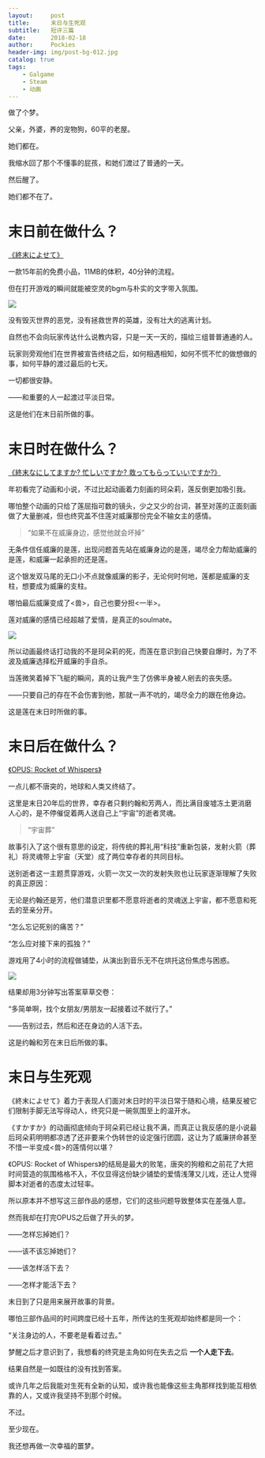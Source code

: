 ```yaml
---
layout:     post
title:      末日与生死观
subtitle:   短评三篇
date:       2018-02-18
author:     Pockies
header-img: img/post-bg-012.jpg
catalog: true
tags:
    - Galgame
    - Steam
    - 动画
---
```


做了个梦。

父亲，外婆，养的宠物狗，60平的老屋。

她们都在。

我缩水回了那个不懂事的屁孩，和她们渡过了普通的一天。

然后醒了。

她们都不在了。 

# 末日前在做什么？

[《終末によせて》](http://www.vector.co.jp/soft/win95/amuse/se488145.html)

一款15年前的免费小品，11MB的体积，40分钟的流程。

但在打开游戏的瞬间就能被空灵的bgm与朴实的文字带入氛围。

![](https://cdn.jsdelivr.net/gh/Pockies/pic/741f9461gy1fok6d9v3blj20is0fm17h.jpg)

没有毁灭世界的恶党，没有拯救世界的英雄，没有壮大的逃离计划。

自然也不会向玩家传达什么说教内容，只是一天一天的，描绘三组普普通通的人。

玩家则旁观他们在世界被宣告终结之后，如何相遇相知，如何不慌不忙的做想做的事，如何平静的渡过最后的七天。

一切都很安静。

——和重要的人一起渡过平淡日常。

这是他们在末日前所做的事。

# 末日时在做什么？

[《終末なにしてますか? 忙しいですか? 救ってもらっていいですか?》](http://sukasuka-anime.com/) 

年初看完了动画和小说，不过比起动画着力刻画的珂朵莉，莲反倒更加吸引我。

哪怕整个动画的只给了莲屈指可数的镜头，少之又少的台词，甚至对莲的正面刻画做了大量删减，但也终究盖不住莲对威廉那份完全不输女主的感情。

> “如果不在威廉身边，感觉他就会坏掉”
>

无条件信任威廉的是莲，出现问题首先站在威廉身边的是莲，竭尽全力帮助威廉的是莲，和威廉一起承担的还是莲。

这个银发双马尾的无口小不点就像威廉的影子，无论何时何地，莲都是威廉的支柱，想要成为威廉的支柱。

哪怕最后威廉变成了<兽>，自己也要分担<一半>。

莲对威廉的感情已经超越了爱情，是真正的soulmate。

![](https://cdn.jsdelivr.net/gh/Pockies/pic/741f9461gy1fok6dqzvm9j20zk0k01kx.jpg)

所以动画最终话打动我的不是珂朵莉的死，而莲在意识到自己快要自爆时，为了不波及威廉选择松开威廉的手自杀。

当莲微笑着掉下飞艇的瞬间，真的让我产生了仿佛半身被人剜去的丧失感。

——只要自己的存在不会伤害到他，那就一声不吭的，竭尽全力的跟在他身边。

这是莲在末日时所做的事。

# 末日后在做什么？

[《OPUS: Rocket of Whispers》](http://store.steampowered.com/app/742250/?snr=1_5_9__205)

一点儿都不唐突的，地球和人类又终结了。

这里是末日20年后的世界，幸存者只剩约翰和芳两人，而比满目废墟冻土更消磨人心的，是不停催促着两人送自己上“宇宙”的逝者灵魂。

> “宇宙葬”
>

故事引入了这个很有意思的设定，将传统的葬礼用“科技”重新包装，发射火箭（葬礼）将灵魂带上宇宙（天堂）成了两位幸存者的共同目标。

送别逝者这一主题贯穿游戏，火箭一次又一次的发射失败也让玩家逐渐理解了失败的真正原因：

无论是约翰还是芳，他们潜意识里都不愿意将逝者的灵魂送上宇宙，都不愿意和死去的至亲分开。

“怎么忘记死别的痛苦？”

“怎么应对接下来的孤独？”

游戏用了4小时的流程做铺垫，从演出到音乐无不在烘托这份焦虑与困惑。

![](https://cdn.jsdelivr.net/gh/Pockies/pic/741f9461gy1fok6dz2aauj21hc0u0adk.jpg)

结果却用3分钟写出答案草草交卷：

“多简单啊，找个女朋友/男朋友一起接着过不就行了。”

——告别过去，然后和还在身边的人活下去。

这是约翰和芳在末日后所做的事。

# 末日与生死观

《終末によせて》着力于表现人们面对末日时的平淡日常于随和心境，结果反被它们限制手脚无法写得动人，终究只是一碗氛围至上的温开水。

《すかすか》的动画彻底倾向于珂朵莉已经让我不满，而真正让我反感的是小说最后珂朵莉明明都凉透了还非要来个伪转世的设定强行团圆，这让为了威廉拼命甚至不惜一半变成<兽>的莲情何以堪？

《OPUS: Rocket of Whispers》的结局是最大的败笔，唐突的狗粮和之前花了大把时间营造的氛围格格不入，不仅显得这份缺少铺垫的爱情浅薄又儿戏，还让人觉得脚本对逝者的态度太过轻率。

所以原本并不想写这三部作品的感想，它们的这些问题导致整体实在差强人意。

然而我却在打完OPUS之后做了开头的梦。

——怎样忘掉她们？

——该不该忘掉她们？

——该怎样活下去？

——怎样才能活下去？

末日到了只是用来展开故事的背景。

哪怕三部作品间的时间跨度已经十五年，所传达的生死观却始终都是同一个：

“关注身边的人，不要老是看着过去。”

梦醒之后才意识到了，我想看的终究是主角如何在失去之后 **一个人走下去**。

结果自然是一如既往的没有找到答案。

或许几年之后我能对生死有全新的认知，或许我也能像这些主角那样找到能互相依靠的人，又或许我坚持不到那个时候。

不过。

至少现在。

我还想再做一次幸福的噩梦。
